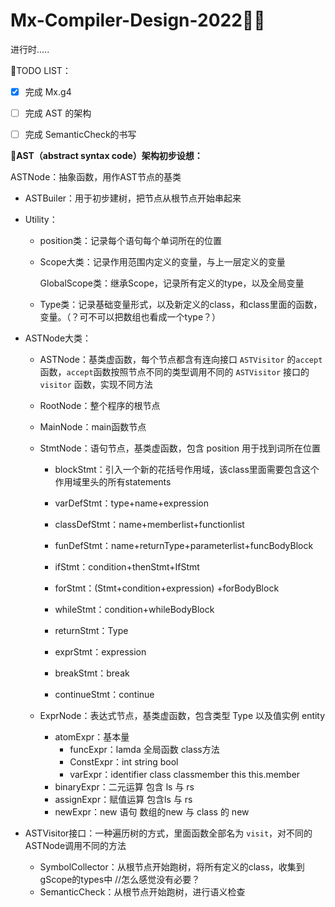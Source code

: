 # Mx-Compiler-Design-2022😶‍🌫️

进行时.....

🌱TODO LIST：

- [x] 完成 Mx.g4 
- [ ] 完成 AST 的架构
- [ ] 完成 SemanticCheck的书写



🌻**AST（abstract syntax code）架构初步设想：**

ASTNode：抽象函数，用作AST节点的基类

- ASTBuiler：用于初步建树，把节点从根节点开始串起来

- Utility：

  - position类：记录每个语句每个单词所在的位置

  - Scope大类：记录作用范围内定义的变量，与上一层定义的变量

    GlobalScope类：继承Scope，记录所有定义的type，以及全局变量

  - Type类：记录基础变量形式，以及新定义的class，和class里面的函数，变量。（？可不可以把数组也看成一个type？）

- ASTNode大类：

  - ASTNode：基类虚函数，每个节点都含有连向接口 `ASTVisitor` 的`accept`函数，`accept`函数按照节点不同的类型调用不同的 `ASTVisitor` 接口的 `visitor` 函数，实现不同方法

  - RootNode：整个程序的根节点
  - MainNode：main函数节点

  - StmtNode：语句节点，基类虚函数，包含 position 用于找到词所在位置

    - blockStmt：引入一个新的花括号作用域，该class里面需要包含这个作用域里头的所有statements

    - varDefStmt：type+name+expression
    - classDefStmt：name+memberlist+functionlist
    - funDefStmt：name+returnType+parameterlist+funcBodyBlock
    - ifStmt：condition+thenStmt+IfStmt
    - forStmt：(Stmt+condition+expression) +forBodyBlock
    - whileStmt：condition+whileBodyBlock
    - returnStmt：Type
    - exprStmt：expression
    - breakStmt：break
    - continueStmt：continue

  - ExprNode：表达式节点，基类虚函数，包含类型 Type 以及值实例 entity

    - atomExpr：基本量
      - funcExpr：lamda 全局函数 class方法
      - ConstExpr：int string bool
      - varExpr：identifier class classmember this this.member
    - binaryExpr：二元运算 包含 ls 与 rs
    - assignExpr：赋值运算 包含ls 与 rs
    - newExpr：new 语句 数组的new 与 class 的 new

- ASTVisitor接口：一种遍历树的方式，里面函数全部名为 `visit`，对不同的ASTNode调用不同的方法

  - SymbolCollector：从根节点开始跑树，将所有定义的class，收集到gScope的types中 //怎么感觉没有必要？
  - SemanticCheck：从根节点开始跑树，进行语义检查

